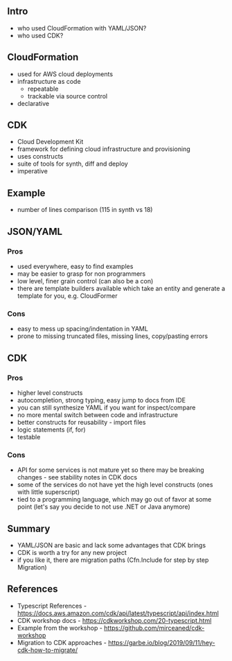 ## Intro
- who used CloudFormation with YAML/JSON?
- who used CDK?

## CloudFormation 
- used for AWS cloud deployments
- infrastructure as code
    - repeatable
    - trackable via source control 
- declarative

## CDK 
- Cloud Development Kit
- framework for defining cloud infrastructure and provisioning
- uses constructs
- suite of tools for synth, diff and deploy
- imperative

## Example
- number of lines comparison (115 in synth vs 18)

## JSON/YAML
### Pros
- used everywhere, easy to find examples
- may be easier to grasp for non programmers
- low level, finer grain control (can also be a con)
- there are template builders available which take an entity and generate a template for you, e.g. CloudFormer 

### Cons
- easy to mess up spacing/indentation in YAML
- prone to missing truncated files, missing lines, copy/pasting errors

## CDK
### Pros
- higher level constructs
- autocompletion, strong typing, easy jump to docs from IDE
- you can still synthesize YAML if you want for inspect/compare
- no more mental switch between code and infrastructure
- better constructs for reusability - import files
- logic statements (if, for)
- testable

### Cons
- API for some services is not mature yet so there may be breaking changes - see stability notes in CDK docs
- some of the services do not have yet the high level constructs (ones with little superscript)
- tied to a programming language, which may go out of favor at some point (let's say you decide to not use .NET or Java anymore)

## Summary
- YAML/JSON are basic and lack some advantages that CDK brings
- CDK is worth a try for any new project
- if you like it, there are migration paths (Cfn.Include for step by step Migration)

## References
- Typescript References - https://docs.aws.amazon.com/cdk/api/latest/typescript/api/index.html
- CDK workshop docs - https://cdkworkshop.com/20-typescript.html
- Example from the workshop - https://github.com/mirceaned/cdk-workshop
- Migration to CDK approaches - https://garbe.io/blog/2019/09/11/hey-cdk-how-to-migrate/

